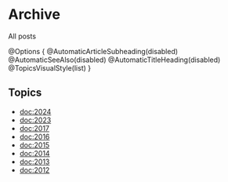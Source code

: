 # Archive

All posts

@Options {
  @AutomaticArticleSubheading(disabled)
  @AutomaticSeeAlso(disabled)
  @AutomaticTitleHeading(disabled)
  @TopicsVisualStyle(list)
}

## Topics

  - <doc:2024>
  - <doc:2023>
  - <doc:2017>
  - <doc:2016>
  - <doc:2015>
  - <doc:2014>
  - <doc:2013>
  - <doc:2012>
